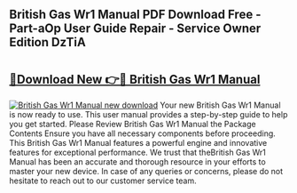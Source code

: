 ## British Gas Wr1 Manual PDF Download Free - Part-aOp User Guide Repair - Service Owner Edition DzTiA

# <h2><a href="http://cf19593.oget.top/?id=British+Gas+Wr1+Manual">🔗Download New 👉🔴 British Gas Wr1 Manual</a></h2>

[![British Gas Wr1 Manual new download](https://i.imgur.com/5g1atiW.png)](http://cf19593.oget.top/?id=British+Gas+Wr1+Manual)
Your new British Gas Wr1 Manual is now ready to use. This user manual provides a step-by-step guide to help you get started. Please Review British Gas Wr1 Manual the Package Contents Ensure you have all necessary components before proceeding. This British Gas Wr1 Manual features a powerful engine and innovative features for exceptional performance. We trust that theBritish Gas Wr1 Manual has been an accurate and thorough resource in your efforts to master your new device. In case of any queries or concerns, please do not hesitate to reach out to our customer service team.
